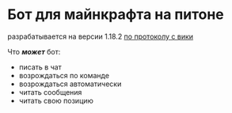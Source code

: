 # Бот для майнкрафта на питоне
 
разрабатывается на версии 1.18.2 [по протоколу с вики](https://wiki.vg/index.php?title=Protocol&oldid=17499)

Что ***может*** бот:
+ писать в чат
+ возрождаться по команде
+ возрождаться автоматически
+ читать сообщения
+ читать свою позицию